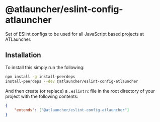 # @atlauncher/eslint-config-atlauncher

Set of ESlint configs to be used for all JavaScript based projects at ATLauncher.

## Installation

To install this simply run the following:

```bash
npm install -g install-peerdeps
install-peerdeps --dev @atlauncher/eslint-config-atlauncher
```

And then create (or replace) a `.eslintrc` file in the root directory of your project with the following contents:

```json
{
    "extends": ["@atlauncher/eslint-config-atlauncher"]
}
```
